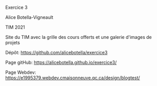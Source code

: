 Exercice 3

Alice Botella-Vigneault

TIM 2021

Site du TIM avec la grille des cours offerts et une galerie d'images de projets

Dépôt: https://github.com/alicebotella/exercice3

Page gitHub: https://alicebotella.github.io/exercice3/

Page Webdev: https://e1995379.webdev.cmaisonneuve.qc.ca/design/blogtest/

